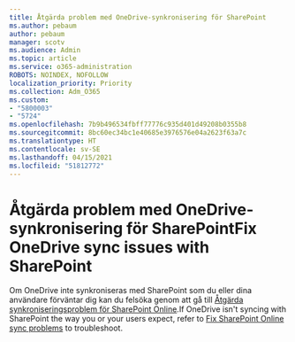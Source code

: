 ```yaml
---
title: Åtgärda problem med OneDrive-synkronisering för SharePoint
ms.author: pebaum
author: pebaum
manager: scotv
ms.audience: Admin
ms.topic: article
ms.service: o365-administration
ROBOTS: NOINDEX, NOFOLLOW
localization_priority: Priority
ms.collection: Adm_O365
ms.custom:
- "5800003"
- "5724"
ms.openlocfilehash: 7b9b496534fbff77776c935d401d49208b0355b8
ms.sourcegitcommit: 8bc60ec34bc1e40685e3976576e04a2623f63a7c
ms.translationtype: HT
ms.contentlocale: sv-SE
ms.lasthandoff: 04/15/2021
ms.locfileid: "51812772"
---
```

# <a name="fix-onedrive-sync-issues-with-sharepoint"></a><span data-ttu-id="cc167-102">Åtgärda problem med OneDrive-synkronisering för SharePoint</span><span class="sxs-lookup"><span data-stu-id="cc167-102">Fix OneDrive sync issues with SharePoint</span></span>

<span data-ttu-id="cc167-103">Om OneDrive inte synkroniseras med SharePoint som du eller dina användare förväntar dig kan du felsöka genom att gå till [Åtgärda synkroniseringsproblem för SharePoint Online](https://support.office.com/article/fix-sharepoint-online-sync-problems-aaa2d172-8d45-4e94-9c04-5364d04ca2f4?ui=en-US&rs=en-US&ad=US).</span><span class="sxs-lookup"><span data-stu-id="cc167-103">If OneDrive isn't syncing with SharePoint the way you or your users expect, refer to [Fix SharePoint Online sync problems](https://support.office.com/article/fix-sharepoint-online-sync-problems-aaa2d172-8d45-4e94-9c04-5364d04ca2f4?ui=en-US&rs=en-US&ad=US) to troubleshoot.</span></span>
